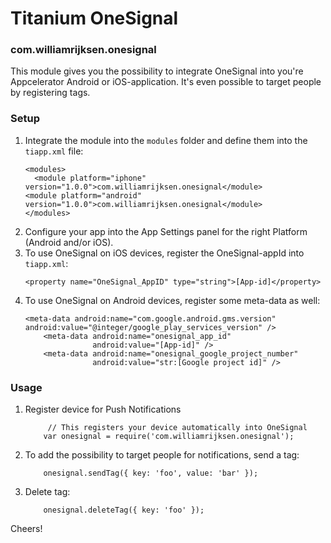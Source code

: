 # Titanium OneSignal



### com.williamrijksen.onesignal

This module gives you the possibility to integrate OneSignal into you're Appcelerator Android or iOS-application. It's even possible to target people by registering tags.

### Setup

1. Integrate the module into the `modules` folder and define them into the `tiapp.xml` file:
    ```
    <modules>
      <module platform="iphone" version="1.0.0">com.williamrijksen.onesignal</module>
    <module platform="android" version="1.0.0">com.williamrijksen.onesignal</module>
    </modules>
    ```
1. Configure your app into the App Settings panel for the right Platform (Android and/or iOS).
1. To use OneSignal on iOS devices, register the OneSignal-appId into  `tiapp.xml`:
    ```
    <property name="OneSignal_AppID" type="string">[App-id]</property>
    ``` 
1. To use OneSignal on Android devices, register some meta-data as well: 
    ```
    <meta-data android:name="com.google.android.gms.version" android:value="@integer/google_play_services_version" />
        <meta-data android:name="onesignal_app_id"
                   android:value="[App-id]" />
        <meta-data android:name="onesignal_google_project_number"
                   android:value="str:[Google project id]" />
    ```

### Usage
1. Register device for Push Notifications
   ```
   	    // This registers your device automatically into OneSignal
       var onesignal = require('com.williamrijksen.onesignal');
   ```
1. To add the possibility to target people for notifications, send a tag:
   ```
       onesignal.sendTag({ key: 'foo', value: 'bar' });
   ```
1. Delete tag:
   ```
       onesignal.deleteTag({ key: 'foo' });
   ```
   

Cheers!
